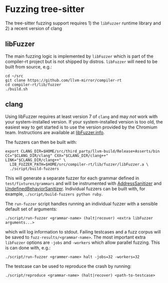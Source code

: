 # Fuzzing tree-sitter

The tree-sitter fuzzing support requires 1) the `libFuzzer` runtime library and 2) a recent version of clang

## libFuzzer

The main fuzzing logic is implemented by `libFuzzer` which is part of the compiler-rt project but is not shipped by distros. `libFuzzer` will need to be built from source, e.g.:

```
cd ~/src
git clone https://github.com/llvm-mirror/compiler-rt
cd compiler-rt/lib/fuzzer
./build.sh
```

## clang

Using libFuzzer requires at least version 7 of `clang` and may _not_ work with your system-installed version. If your system-installed version is too old, the easiest way to get started is to use the version provided by the Chromium team. Instructions are available at [libFuzzer.info](http://libfuzzer.info).

The fuzzers can then be built with:
```
export CLANG_DIR=$HOME/src/third_party/llvm-build/Release+Asserts/bin
CC="$CLANG_DIR/clang" CXX="$CLANG_DIR/clang++" LINK="$CLANG_DIR/clang++" \
  LIB_FUZZER_PATH=$HOME/src/compiler-rt/lib/fuzzer/libFuzzer.a \
  ./script/build-fuzzers
```

This will generate a separate fuzzer for each grammar defined in `test/fixtures/grammars` and will be instrumented with [AddressSanitizer](https://clang.llvm.org/docs/AddressSanitizer.html) and [UndefinedBehaviorSanitizer](https://clang.llvm.org/docs/UndefinedBehaviorSanitizer.html). Individual fuzzers can be built with, for example, `./script/build-fuzzers python ruby`.

The `run-fuzzer` script handles running an individual fuzzer with a sensible default set of arguments:
```
./script/run-fuzzer <grammar-name> (halt|recover) <extra libFuzzer arguments...>
```

which will log information to stdout. Failing testcases and a fuzz corpus will be saved to `fuzz-results/<grammar-name>`. The most important extra `libFuzzer` options are `-jobs` and `-workers` which allow parallel fuzzing. This is can done with, e.g.:
```
./script/run-fuzzer <grammer-name> halt -jobs=32 -workers=32
```

The testcase can be used to reproduce the crash by running:
```
./script/reproduce <grammar-name> (halt|recover) <path-to-testcase>
```
